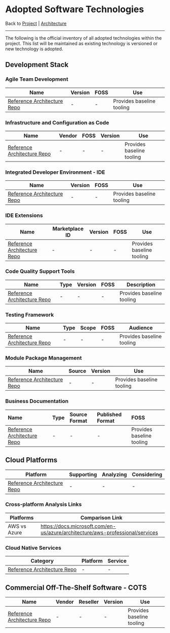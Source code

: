 # Adopted Software Technologies

Back to [Project](../README.md) | [Architecture](README.md)

---

The following is the official inventory of all adopted technologies within the project. This list will be maintained as existing technology is versioned or new technology is adopted.

## Development Stack

### Agile Team Development

|Name|Version|FOSS|Use|
|----|-------|---|------|
|[Reference Architecture Repo](https://github.com/mygainwell/ets-architecture/blob/main/adopted-software-technologies.md#agile-team-development)|-|-|Provides baseline tooling|

### Infrastructure and Configuration as Code

|Name|Vendor|FOSS|Version|Use|
|---|---|---|---|---|
|[Reference Architecture Repo](https://github.com/mygainwell/ets-architecture/blob/main/adopted-software-technologies.md#infrastructure-and-Configuration-as-Code)|-|-|-|Provides baseline tooling|

### Integrated Developer Environment - IDE

|Name|Version|FOSS|Use|
|----|-------|------|---|
|[Reference Architecture Repo](https://github.com/mygainwell/ets-architecture/blob/main/adopted-software-technologies.md#integrated-developer-environment---ide)|-|-|Provides baseline tooling|

### IDE Extensions

|Name|Marketplace ID|Version|FOSS|Use|
|----|--------------|-------|---|---|
|[Reference Architecture Repo](https://github.com/mygainwell/ets-architecture/blob/main/adopted-software-technologies.md#ide-extensions)|-|-|-|Provides baseline tooling|

### Code Quality Support Tools

|Name|Type|Version|FOSS|Description|
|---|---|---|---|---|
|[Reference Architecture Repo](https://github.com/mygainwell/ets-architecture/blob/main/adopted-software-technologies.md#code-quality-support-tools)|-|-|-|Provides baseline tooling|


### Testing Framework

|Name|Type|Scope|FOSS|Audience|
|---|---|---|---|---|
|[Reference Architecture Repo](https://github.com/mygainwell/ets-architecture/blob/main/adopted-software-technologies.md#testing-framework)|-|-|-|Provides baseline tooling|

### Module Package Management

|Name|Source|Version|Use|
|----|------|-------|---|
|[Reference Architecture Repo](https://github.com/mygainwell/ets-architecture/blob/main/adopted-software-technologies.md#module-package-framework)|-|-|Provides baseline tooling|

### Business Documentation

| **Name** | **Type** | **Source Format** | **Published Format** | FOSS |
| :------- | :------- | :---------------- | :------------------- | :----|
|[Reference Architecture Repo](https://github.com/mygainwell/ets-architecture/blob/main/adopted-software-technologies.md#business-documentation)|-|-|-|Provides baseline tooling|

## Cloud Platforms

|Platform|Supporting|Analyzing|Considering|
|--------|----------|---------|-----------|
|[Reference Architecture Repo](https://github.com/mygainwell/ets-architecture/blob/main/adopted-software-technologies.md#cloud-platforms)|-|-|-|

### Cross-platform Analysis Links

|Platforms|Comparison Link|
|-------|----|
|AWS vs Azure|<https://docs.microsoft.com/en-us/azure/architecture/aws-professional/services>|

### Cloud Native Services

|Category                    |Platform|Service|
|----------------------------|--------|-------|
|[Reference Architecture Repo](https://github.com/mygainwell/ets-architecture/blob/main/adopted-software-technologies.md#cloud-native-services)|-|-|

## Commercial Off-The-Shelf Software - COTS

|Name|Vendor|Reseller|Version|Use|
|----|------|--------|-------|---|
|[Reference Architecture Repo](https://github.com/mygainwell/ets-architecture/blob/main/adopted-software-technologies.md#commercial-off-the-shelf-software---cots)|-|-|-|Provides baseline tooling|
